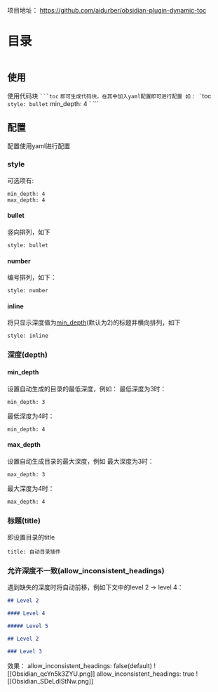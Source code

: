 项目地址：
	https://github.com/aidurber/obsidian-plugin-dynamic-toc

# 目录
```toc

```

## 使用

使用代码块
` ```toc
` ```
即可生成代码块，在其中加入yaml配置即可进行配置
如：
` ```toc
` style: bullet
` min_depth: 4
` ```

## 配置

配置使用yaml进行配置

### style

可选项有:
```toc
min_depth: 4
max_depth: 4
```

#### bullet
竖向排列，如下
```toc
style: bullet
```

#### number
编号排列，如下：
```toc
style: number
```

#### inline
将只显示深度值为[min_depth]()(默认为2)的标题并横向排列，如下
```toc
style: inline
```

### 深度(depth)

#### min_depth
设置自动生成的目录的最低深度，例如：
最低深度为3时：
```toc
min_depth: 3
```
最低深度为4时：
```toc
min_depth: 4
```

#### max_depth
设置自动生成目录的最大深度，例如
最大深度为3时：
```toc
max_depth: 3
```

最大深度为4时：
```toc
max_depth: 4
```

### 标题(title)

即设置目录的title
```toc
title: 自动目录插件
```


### 允许深度不一致(allow_inconsistent_headings)

遇到缺失的深度时将自动前移，例如下文中的level 2 -> level 4：
```markdown
## Level 2

#### Level 4

##### Level 5

## Level 2

### Level 3
```
效果：
allow_inconsistent_headings: false(default)
![[Obsidian_qcYn5k3ZYU.png]]
allow_inconsistent_headings: true
![[Obsidian_SDeLdlStNw.png]]